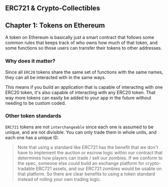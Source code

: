 ## ERC721 & Crypto-Collectibles

## Chapter 1: Tokens on Ethereum

A token on Ethereum is basically just a smart contract that follows some common rules that keeps track of who owns how much of that token, and some functions so those users can transfer their tokens to other addresses.

### Why does it matter?

Since all `ERC20` tokens share the same set of functions with the same names, they can all be interacted with in the same ways.

This means if you build an application that is capable of interacting with one ERC20 token, it's also capable of interacting with any ERC20 token. That way more tokens can easily be added to your app in the future without needing to be custom coded.

### Other token standards

`ERC721` tokens are not `interchangeable` since each one is assumed to be unique, and are not divisible. You can only trade them in whole units, and each one has a unique ID.

> Note that using a standard like ERC721 has the benefit that we don't have to implement the auction or escrow logic within our contract that determines how players can trade / sell our zombies. If we conform to the spec, someone else could build an exchange platform for crypto-tradable ERC721 assets, and our ERC721 zombies would be usable on that platform. So there are clear benefits to using a token standard instead of rolling your own trading logic.
